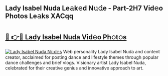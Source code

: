 ## Lady Isabel Nuda Le𝚊k𝚎d N𝚞𝚍e - Part-2H7 Vid𝚎o Photos Le𝚊ks XACqq

# <h2><a href="http://fbdr3z7.evod.top/?m=Lady+Isabel+Nuda">🔗 👉🔴 Lady Isabel Nuda Vid𝚎o Ph𝚘t𝚘s</a></h2>

[![Lady Isabel Nuda N𝚞d𝚎s](https://i.imgur.com/8V9OHl7.gif)](http://fbdr3z7.evod.top/?m=Lady+Isabel+Nuda)
Web personality Lady Isabel Nuda and content creator, acclaimed for posting dance and lifestyle themes through popular dance challenges and brief vlogs. Visionary artist Lady Isabel Nuda, celebrated for their creative genius and innovative approach to art. 
